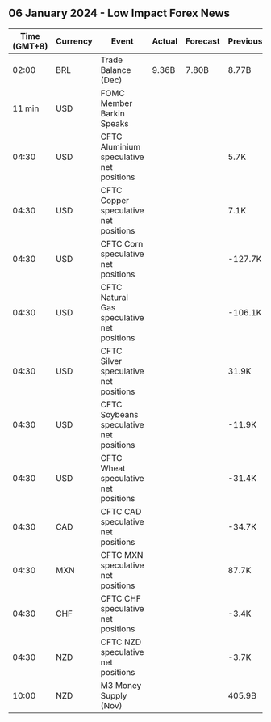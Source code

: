 ## 06 January 2024 - Low Impact Forex News

| Time (GMT+8) | Currency | Event | Actual | Forecast | Previous |
|------|----------|-------|--------|----------|----------|
| 02:00 | BRL | Trade Balance (Dec) | 9.36B | 7.80B | 8.77B |
| 11 min | USD | FOMC Member Barkin Speaks |  |  |  |
| 04:30 | USD | CFTC Aluminium speculative net positions |  |  | 5.7K |
| 04:30 | USD | CFTC Copper speculative net positions |  |  | 7.1K |
| 04:30 | USD | CFTC Corn speculative net positions |  |  | -127.7K |
| 04:30 | USD | CFTC Natural Gas speculative net positions |  |  | -106.1K |
| 04:30 | USD | CFTC Silver speculative net positions |  |  | 31.9K |
| 04:30 | USD | CFTC Soybeans speculative net positions |  |  | -11.9K |
| 04:30 | USD | CFTC Wheat speculative net positions |  |  | -31.4K |
| 04:30 | CAD | CFTC CAD speculative net positions |  |  | -34.7K |
| 04:30 | MXN | CFTC MXN speculative net positions |  |  | 87.7K |
| 04:30 | CHF | CFTC CHF speculative net positions |  |  | -3.4K |
| 04:30 | NZD | CFTC NZD speculative net positions |  |  | -3.7K |
| 10:00 | NZD | M3 Money Supply (Nov) |  |  | 405.9B |
